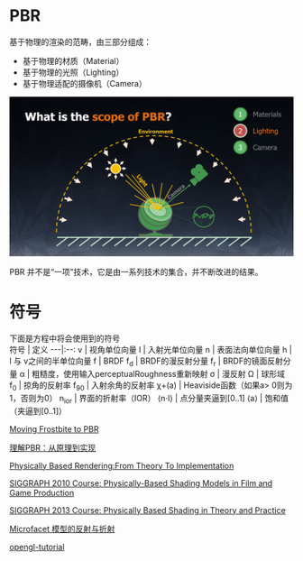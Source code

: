 # PBR
基于物理的渲染的范畴，由三部分组成：

- 基于物理的材质（Material）
- 基于物理的光照（Lighting）
- 基于物理适配的摄像机（Camera）

![pbr](../assets/pbr.png)

PBR 并不是“一项”技术，它是由一系列技术的集合，并不断改进的结果。

# 符号
下面是方程中将会使用到的符号  
符号 | 定义
---|:--:
v | 视角单位向量
l | 入射光单位向量
n | 表面法向单位向量
h | l 与 v之间的半单位向量
f | BRDF
f<sub>d</sub> | BRDF的漫反射分量
f<sub>r</sub> | BRDF的镜面反射分量
α | 粗糙度，使用输入perceptualRoughness重新映射
σ | 漫反射
Ω | 球形域
f<sub>0</sub> | 掠角的反射率
f<sub>90</sub> | 入射余角的反射率
χ+(a) | Heaviside函数（如果a> 0则为1，否则为0）
n<sub>ior</sub> | 界面的折射率（IOR）
⟨n⋅l⟩ | 点分量夹逼到[0..1]
⟨a⟩ | 饱和值（夹逼到[0..1]）


[Moving Frostbite to PBR](https://www.ea.com/frostbite/news/moving-frostbite-to-pb)

[理解PBR：从原理到实现](https://neil3d.github.io/unreal/pbr-theory.html)

[Physically Based Rendering:From Theory To Implementation](http://www.pbr-book.org/)

[SIGGRAPH 2010 Course: Physically-Based Shading Models in Film and Game Production](http://renderwonk.com/publications/s2010-shading-course/)

[SIGGRAPH 2013 Course: Physically Based Shading in Theory and Practice](https://blog.selfshadow.com/publications/s2013-shading-course/)

[Microfacet 模型的反射与折射](https://segmentfault.com/a/1190000000436286)

[opengl-tutorial](http://www.opengl-tutorial.org/cn/)